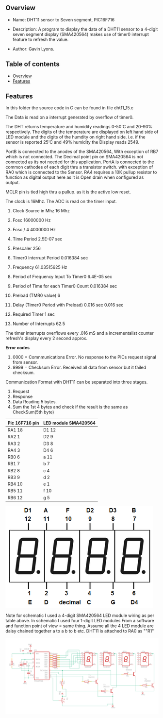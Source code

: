 
Overview
--------------------------------------------
* Name: DHT11 sensor to Seven segment, PIC16F716
* Description: A program to display the data of a DHT11 sensor to a 4-digit seven segment display (SMA420564) makes use of timer0 interrupt feature to refresh the value. 

* Author: Gavin Lyons.

Table of contents
---------------------------

  * [Overview](#overview)
  * [Features](#features)


Features
----------------------

In this folder the source code in C can be found in file dht11_15.c

The Data is read on a interrupt generated by overflow of timer0.

The DHT returns temperature and humidity readings 0-50'C and 20-90% respectively. 
The digits of the temperature are displayed on left hand side of LED module
and the digits of the humdity on right hand side. i.e. if the sensor is reported 25'C and 49% 
humidity the Display reads 2549.

PortB is connected to the anodes of the SMA420564,
With exception of RB7 which is not connected. 
The Decimal point pin on SMA420564 is not connected as its not needed for this application. 
PortA is connected to the common cathodes of each digit thru a transistor switch.
with exception of RA0 which is connected to the Sensor.
RA4 requires a 10K pullup resistor to function as digital output here
as it is Open drain when configured as output.

MCLR pin is tied high thru a pullup. as it is the active low reset. 

The clock is 16Mhz. The ADC is read on the timer input.

1. Clock Source in Mhz	16	Mhz			
2. Fosc   	16000000	Hz			
3. Fosc / 4	4000000	Hz			
4. Time Period	2.5E-07	sec			
5. Prescaler	256				
6. Timer0 Interrupt Period	0.016384	sec			
7. Frequency	61.03515625	Hz			
8. Period of Frequency Input To Timer0	6.4E-05	sec			
9. Period of Time for each Timer0 Count	0.016384	sec			
					
10. Preload (TMR0 value)	6				
11. Delay (Timer0 Period with Preload)	0.016	sec		0.016	sec
					
12. Required Timer	1	sec			
13. Number of Interrupts	62.5				

The timer interrupts overflows every .016 mS and a incrementalist counter refresh's display every 2 second approx.


**Error codes**

1. 0000 = Comnmunications Error. No response to the PICs request signal from sensor.
2. 9999 = Checksum Error. Received all data from sensor but it failed checksum. 


Communication Format with DHT11 can be separated into three stages.

1. Request
2. Response
3. Data Reading 5 bytes.
4. Sum the 1st 4 bytes and check if the result is the same as CheckSum(5th byte)

| Pic 16F716 pin  | LED module SMA420564 |
| ------ | ------ |
| RA1 18 | D1 12  |
| RA2 1| D2 9 |
| RA3 2 | D3 8 |
| RA4 3 | D4 6 |
| RB0 6| a 11 |  
| RB1 7| b 7 |
| RB2 8| c 4 |
| RB3 9| d 2|
| RB4 10| e 1 |
| RB5 11| f 10 |
| RB6 12| g 5 |


![PIC](https://github.com/gavinlyonsrepo/pic_16F716_projects/blob/master/images/7segpinout.png)


Note for schematic I used a 4-digit SMA420564 LED module wiring as per table above.
In schematic I used four 1-digit LED modules
From a software and function point of view = same thing.
Assume all the 4 LED module are daisy chained together a to a b to b etc.
DHT11 is attached to RA0 as ""R1"

![PIC](https://github.com/gavinlyonsrepo/pic_16F716_projects/blob/master/images/7segADC.png)

 
